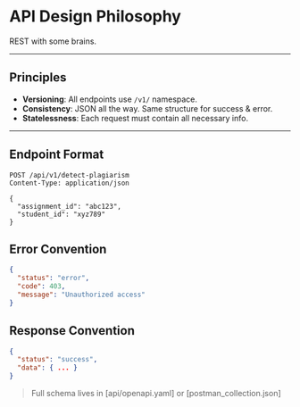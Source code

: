 <!--
START OF: api-design.md
Purpose: Describe design decisions, versioning, and error conventions for the API.
Update Frequency: When APIs evolve or new principles adopted.
Location: docs/api/api-design.md
-->

# API Design Philosophy

REST with some brains.

---

## Principles

- **Versioning**: All endpoints use `/v1/` namespace.
- **Consistency**: JSON all the way. Same structure for success & error.
- **Statelessness**: Each request must contain all necessary info.

---

## Endpoint Format

```http
POST /api/v1/detect-plagiarism
Content-Type: application/json

{
  "assignment_id": "abc123",
  "student_id": "xyz789"
}
```

## Error Convention

```json
{
  "status": "error",
  "code": 403,
  "message": "Unauthorized access"
}
```

## Response Convention

```json
{
  "status": "success",
  "data": { ... }
}
```

> Full schema lives in [api/openapi.yaml] or [postman_collection.json]

<!-- END OF: api-design.md -->
